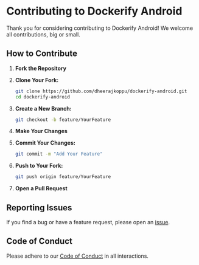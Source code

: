 # Contributing to Dockerify Android

Thank you for considering contributing to Dockerify Android! We welcome all contributions, big or small.

## How to Contribute

1. **Fork the Repository**
2. **Clone Your Fork:**

    ```bash
    git clone https://github.com/dheerajkoppu/dockerify-android.git
    cd dockerify-android
    ```

3. **Create a New Branch:**

    ```bash
    git checkout -b feature/YourFeature
    ```

4. **Make Your Changes**
5. **Commit Your Changes:**

    ```bash
    git commit -m "Add Your Feature"
    ```

6. **Push to Your Fork:**

    ```bash
    git push origin feature/YourFeature
    ```

7. **Open a Pull Request**

## Reporting Issues

If you find a bug or have a feature request, please open an [issue](https://github.com/dheerajkoppu/dockerify-android/issues).

## Code of Conduct

Please adhere to our [Code of Conduct](CODE_OF_CONDUCT.md) in all interactions.